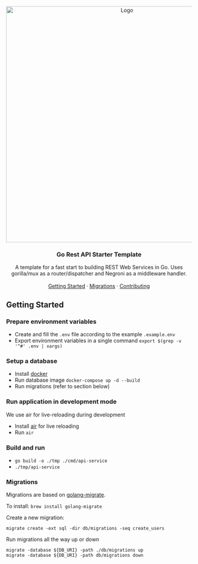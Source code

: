<!-- PROJECT LOGO -->
<br />
<p align="center">
  <img src="https://repository-images.githubusercontent.com/397879110/ca96c957-860d-4ec9-a37c-f3274b15d997" alt="Logo" width="640">

<h3 align="center">Go Rest API Starter Template</h3>
  <p align="center">
    A template for a fast start to building REST Web Services in Go. Uses gorilla/mux as a router/dispatcher and Negroni as a middleware handler.
    <br />
    <br />
    <a href="#getting-started">Getting Started</a>
    ·
    <a href="#migrations">Migrations</a>
    ·
    <a href="#contributing">Contributing</a>
  </p>
</p>


## Getting Started

### Prepare environment variables
* Create and fill the `.env` file according to the example `.example.env`
* Export environment variables in a single command `export $(grep -v '^#' .env | xargs)`

### Setup a database
* Install [docker](https://docs.docker.com/desktop/mac/install/)
* Run database image `docker-compose up -d --build`
* Run migrations (refer to section below)

### Run application in development mode

We use air for live-reloading during development

* Install [air](https://github.com/cosmtrek/air) for live reloading 
* Run `air`

### Build and run

* `go build -o ./tmp ./cmd/api-service`
* `./tmp/api-service`

### Migrations

Migrations are based on [golang-migrate](https://github.com/golang-migrate/migrate).

To install: `brew install golang-migrate`

Create a new migration:
```
migrate create -ext sql -dir db/migrations -seq create_users
```

Run migrations all the way up or down
```
migrate -database ${DB_URI} -path ./db/migrations up
migrate -database ${DB_URI} -path db/migrations down
```
